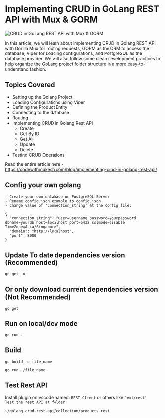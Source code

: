 # Implementing CRUD in GoLang REST API with Mux & GORM

![CRUD in GoLang REST API with Mux & GORM](https://codewithmukesh.com/wp-content/uploads/2022/03/CRUD-in-Golang-REST-API-with-Mux-GORM-Simple-Guide.png)

In this article, we will learn about implementing CRUD in Golang REST API with Gorilla Mux for routing requests, GORM as the ORM to access the database, Viper for Loading configurations, and PostgreSQL as the database provider. We will also follow some clean development practices to help organize the GoLang project folder structure in a more easy-to-understand fashion.

## Topics Covered
- Setting up the Golang Project
- Loading Configurations using Viper
- Defining the Product Entity
- Connecting to the database
- Routing
- Implementing CRUD in Golang Rest API
	 - Create
	 - Get By ID
	 - Get All
	 - Update
	 - Delete
- Testing CRUD Operations

Read the entire article here - https://codewithmukesh.com/blog/implementing-crud-in-golang-rest-api/

## Config your own golang
```- Create your own database on PostgreSQL Server```\
```- Rename config.json.example to config.json```\
```- Change value of 'connection_string' at the config file:```
```
{
  "connection_string": "user=username password=yourpassword dbname=yourdb host=localhost port=5432 sslmode=disable TimeZone=Asia/Singapore",
  "domain": "http://localhost",
  "port": 8080
}
```

## Update To date dependencies version (Recommended)
```
go get -u
```

## Or only download current dependencies version (Not Recommended)
```
go get
```

## Run on local/dev mode
```
go run .
```

## Build
```
go build -o file_name
```
```
go run ./file_name
```

## Test Rest API
Install plugin on vscode named: ```REST Client``` or others like ```'ext:rest'```\
```Test the rest API at folder:```
```
~/golang-crud-rest-api/collection/products.rest
```
